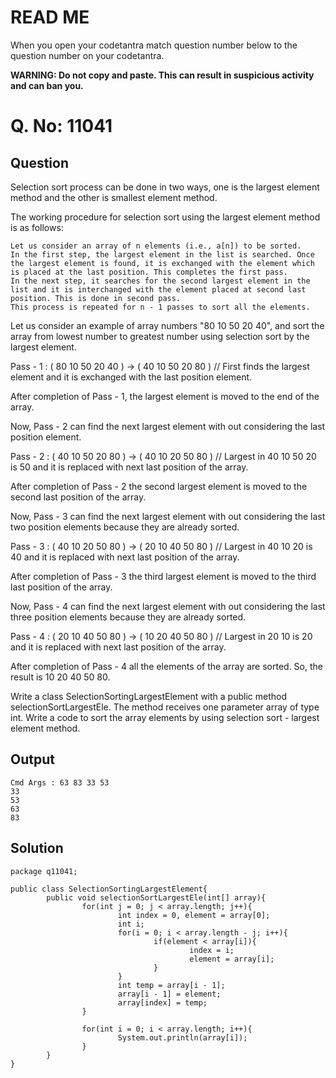 # READ ME
When you open your codetantra match question number below to the question number on your codetantra.

**WARNING: Do not copy and paste. This can result in suspicious activity and can ban you.**


# Q. No: 11041

## Question

Selection sort process can be done in two ways, one is the largest element method and the other is smallest element method.

The working procedure for selection sort using the largest element method is as follows:

    Let us consider an array of n elements (i.e., a[n]) to be sorted.
    In the first step, the largest element in the list is searched. Once the largest element is found, it is exchanged with the element which is placed at the last position. This completes the first pass.
    In the next step, it searches for the second largest element in the list and it is interchanged with the element placed at second last position. This is done in second pass.
    This process is repeated for n - 1 passes to sort all the elements.

Let us consider an example of array numbers "80 10 50 20 40", and sort the array from lowest number to greatest number using selection sort by the largest element.

Pass - 1 : 
( 80 10 50 20 40 ) -> ( 40 10 50 20 80 ) // First finds the largest element and it is exchanged with the last position element.

After completion of Pass - 1, the largest element is moved to the end of the array.

Now, Pass - 2 can find the next largest element with out considering the last position element.

Pass - 2 : 
( 40 10 50 20 80 ) -> ( 40 10 20 50 80 ) // Largest in 40 10 50 20 is 50 and it is replaced with next last position of the array.

After completion of Pass - 2 the second largest element is moved to the second last position of the array.

Now, Pass - 3 can find the next largest element with out considering the last two position elements because they are already sorted.

Pass - 3 : 
( 40 10 20 50 80 ) -> ( 20 10 40 50 80 ) // Largest in 40 10 20 is 40 and it is replaced with next last position of the array.

After completion of Pass - 3 the third largest element is moved to the third last position of the array.

Now, Pass - 4 can find the next largest element with out considering the last three position elements because they are already sorted.

Pass - 4 : 
( 20 10 40 50 80 ) -> ( 10 20 40 50 80 ) // Largest in 20 10 is 20 and it is replaced with next last position of the array.

After completion of Pass - 4 all the elements of the array are sorted. So, the result is 10 20 40 50 80.

Write a class SelectionSortingLargestElement with a public method selectionSortLargestEle. The method receives one parameter array of type int. Write a code to sort the array elements by using selection sort - largest element method.

## Output
```
Cmd Args : 63 83 33 53
33
53
63
83
```

## Solution
```
package q11041;

public class SelectionSortingLargestElement{
        public void selectionSortLargestEle(int[] array){
                for(int j = 0; j < array.length; j++){
                        int index = 0, element = array[0];
                        int i;
                        for(i = 0; i < array.length - j; i++){
                                if(element < array[i]){
                                        index = i;
                                        element = array[i];
                                }
                        }
                        int temp = array[i - 1];
                        array[i - 1] = element;
                        array[index] = temp;
                }

                for(int i = 0; i < array.length; i++){
                        System.out.println(array[i]);
                }
        }
}
```


